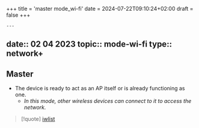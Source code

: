 +++
title = 'master mode_wi-fi'
date = 2024-07-22T09:10:24+02:00
draft = false
+++

    ---
date:: 02 04 2023
topic:: mode-wi-fi
type:: network+
---
## Master
- The device is ready to act as an AP itself or is already functioning as one. 
	- *In this mode, other wireless devices can connect to it to access the network.*

>[!quote] [iwlist](/obisdian_ntoes/notes_obsidian/ZPythonref/DjangoFramework/Network+/WI-FI/iwlist.md)